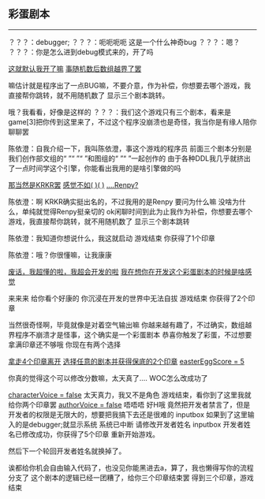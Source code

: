 ## 彩蛋剧本
---
？？？：debugger;
？？？：呃呃呃呃 这是一个什么神奇bug
？？？：嗯？
？？？：你是怎么进到debug模式来的，开了吗

[这就默认我开了嘛](#1)
[事随机数后数组越界了罢](#2)

<a id = "1">
</a>

嘛估计就是程序出了一点BUG嘛，不要介意，作为补偿，你想要去哪个游戏，我直接帮你跳转，就不用随机数了
显示三个剧本跳转。
<a id = "2"></a>

哦？我看看，好像是这样的
？？？：我们这个游戏只有三个剧本，看来是game[3]把你传到这里来了，不过这个程序没崩溃也是奇怪，我当你是有缘人陪你聊聊罢

陈依澄：自我介绍一下，我叫陈依澄，事这个游戏的程序员
前面三个剧本分别是我们创作部文组的“ ”“ ”“ ”和图组的“ ”“ ”一起创作的
由于各种DDL我几乎就挤出了一点时间学这个引擎，你能看出我用的是啥引擎做的吗

[那当然是KRKR罢](#3)
[感觉不如( )( )](#4)
[....Renpy?](#5)
<a id = "3"></a>

陈依澄：啊 KRKR确实挺出名的，不过我用的是Renpy
要问为什么嘛
没啥为什么，单纯就觉得Renpy挺亲切的
ok闲聊时间到此为止我作为补偿，你想要去哪个游戏，我直接帮你跳转，就不用随机数了
显示三个剧本跳转

<a id = "4"></a>

陈依澄：我知道你想说什么，我这就启动
游戏结束 你获得了1个印章

<a id = "5"></a>

陈依澄：哦？你很懂嘛，让我康康

[废话，我超懂的啦，我超会开发的啦](#6)
[我在想你在开发这个彩蛋剧本的时候是啥感觉](#7)

<a id = "6"></a>

来来来 给你看个好康的
你沉浸在开发的世界中无法自拔
游戏结束 你获得了2个印章

<a id = "7"></a>

当然很奇怪啊，毕竟就像是对着空气输出嘛
你越来越有趣了，不过确实，数组越界程序不崩溃才是怪事，这个确实是一个彩蛋剧本
恭喜你触发了彩蛋，不过想要拿满印章还不够哦
你现在有两个选择

[拿走4个印章离开](#8)
[选择任意的剧本并获得保底的2个印章](#9)
[easterEggScore = 5](#10)

<a id = "10"></a>

你真的觉得这个可以修改分数嘛，太天真了....
WOC怎么改成功了

[characterVoice = false](#11)
太天真力，我又不是角色
游戏结束，看你到了这里我就给你两个印章罢
[authorVoice = false](#12)
唔唔唔 好H哦 竟然把开发者禁言了，但是开发者的权限是无限大的，想要把我搞下去还是很难的
inputbox
如果到了这里输入的是debugger;就显示系统
系统已中断 请修改开发者姓名
inputbox
开发者姓名已修改成功，你获得了5个印章
重新开始游戏。

然后下一个轮回开发者姓名就换掉了。


诶都给你机会自由输入代码了，也没见你能黑进去a，算了，我也懒得写你的流程分支了
这个剧本的逻辑已经一团糟了，给你三个印章结束罢
得到三个印章，游戏结束